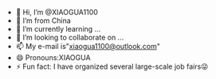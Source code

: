 - 👋 Hi, I’m @XIAOGUA1100
- 👀 I’m from China
- 🌱 I’m currently learning ...
- 💞️ I’m looking to collaborate on ...
- 📫 My e-mail is"xiaogua1100@outlook.com"
- 😄 Pronouns:XIAOGUA
- ⚡ Fun fact: I have organized several large-scale job fairs😜

<!---
XIAOGUA1100/XIAOGUA1100 is a ✨ special ✨ repository because its `README.md` (this file) appears on your GitHub profile.
You can click the Preview link to take a look at your changes.
--->
